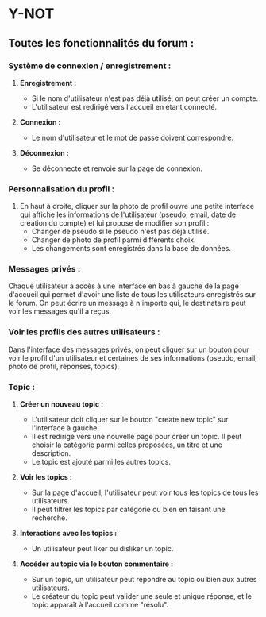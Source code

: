 # Y-NOT

## Toutes les fonctionnalités du forum :

### Système de connexion / enregistrement :

1. **Enregistrement :**
   - Si le nom d'utilisateur n'est pas déjà utilisé, on peut créer un compte.
   - L'utilisateur est redirigé vers l'accueil en étant connecté.

2. **Connexion :**
   - Le nom d'utilisateur et le mot de passe doivent correspondre.

3. **Déconnexion :**
   - Se déconnecte et renvoie sur la page de connexion.

### Personnalisation du profil :

1. En haut à droite, cliquer sur la photo de profil ouvre une petite interface qui affiche les informations de l'utilisateur (pseudo, email, date de création du compte) et lui propose de modifier son profil :
    - Changer de pseudo si le pseudo n'est pas déjà utilisé.
    - Changer de photo de profil parmi différents choix.
    - Les changements sont enregistrés dans la base de données.

### Messages privés :

Chaque utilisateur a accès à une interface en bas à gauche de la page d'accueil qui permet d'avoir une liste de tous les utilisateurs enregistrés sur le forum. On peut écrire un message à n'importe qui, le destinataire peut voir les messages qu'il a reçus.

### Voir les profils des autres utilisateurs :

Dans l'interface des messages privés, on peut cliquer sur un bouton pour voir le profil d'un utilisateur et certaines de ses informations (pseudo, email, photo de profil, réponses, topics).

### Topic :

1. **Créer un nouveau topic :**
   - L'utilisateur doit cliquer sur le bouton "create new topic" sur l'interface à gauche.
   - Il est redirigé vers une nouvelle page pour créer un topic. Il peut choisir la catégorie parmi celles proposées, un titre et une description.
   - Le topic est ajouté parmi les autres topics.

2. **Voir les topics :**
   - Sur la page d'accueil, l'utilisateur peut voir tous les topics de tous les utilisateurs.
   - Il peut filtrer les topics par catégorie ou bien en faisant une recherche.

3. **Interactions avec les topics :**
   - Un utilisateur peut liker ou disliker un topic.

4. **Accéder au topic via le bouton commentaire :**
   - Sur un topic, un utilisateur peut répondre au topic ou bien aux autres utilisateurs.
   - Le créateur du topic peut valider une seule et unique réponse, et le topic apparaît à l'accueil comme "résolu".
